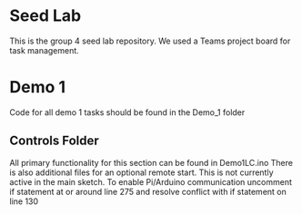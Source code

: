 # Seed Lab
This is the group 4 seed lab repository. We used a Teams project board for task management.

# Demo 1

Code for all demo 1 tasks should be found in the Demo_1 folder

## Controls Folder

All primary functionality for this section can be found in Demo1LC.ino
There is also additional files for an optional remote start. This is not currently
active in the main sketch. To enable Pi/Arduino communication uncomment if statement 
at or around line 275 and resolve conflict with if statement on line 130
